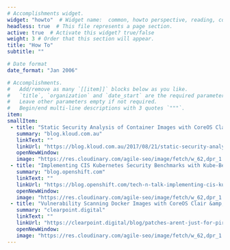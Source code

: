 ```yaml
---
# Accomplishments widget.
widget: "howto"  # Widget name:  common, howto perspective, reading, cd-with-jenkins-and-docker  etc
headless: true  # This file represents a page section.
active: true  # Activate this widget? true/false
weight: 3 # Order that this section will appear.
title: "How To"
subtitle: ""

# Date format
date_format: "Jan 2006"

# Accomplishments.
#   Add/remove as many `[[item]]` blocks below as you like.
#   `title`, `organization` and `date_start` are the required parameters.
#   Leave other parameters empty if not required.
#   Begin/end multi-line descriptions with 3 quotes `"""`.
item: 
smallItem: 
 - title: "Static Security Analysis of Container Images with CoreOS Clair"
   summary: "blog.kloud.com.au"
   linkText: ""
   linkUrl: "https://blog.kloud.com.au/2017/08/21/static-security-analysis-of-container-images-with-coreos-clair/"
   openNewWindow: 
   image: "https://res.cloudinary.com/agile-seo/image/fetch/w_62,dpr_1.0,d_blank_am8gzx.png/https%3A%2F%2Flogo.clearbit.com%2Fblog.kloud.com.au%3Fsize%3D250"  
 - title: "Implementing CIS Kubernetes Security Benchmarks with Kube-Bench"
   summary: "blog.openshift.com"
   linkText: ""
   linkUrl: "https://blog.openshift.com/tech-n-talk-implementing-cis-kubernetes-security-benchmarks-kube-bench/"
   openNewWindow: 
   image: "https://res.cloudinary.com/agile-seo/image/fetch/w_62,dpr_1.0,d_blank_am8gzx.png/https%3A%2F%2Flogo.clearbit.com%2Fblog.openshift.com%3Fsize%3D250"  
 - title: "Vulnerability Scanning Docker Images with CoreOS Clair &amp; Klar"
   summary: "clearpoint.digital"
   linkText: ""
   linkUrl: "https://clearpoint.digital/blog/patches-arent-just-for-pirates-%E2%98%A0-vulnerability-scanning-docker-images-with-coreos-clair-and-klar/"
   openNewWindow: 
   image: "https://res.cloudinary.com/agile-seo/image/fetch/w_62,dpr_1.0,d_blank_am8gzx.png/https%3A%2F%2Flogo.clearbit.com%2Fclearpoint.digital%3Fsize%3D250"
---
```

